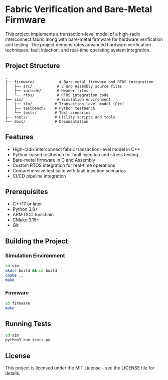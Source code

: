 # Fabric Verification and Bare-Metal Firmware

This project implements a transaction-level model of a high-radix interconnect fabric along with bare-metal firmware for hardware verification and testing. The project demonstrates advanced hardware verification techniques, fault injection, and real-time operating system integration.

## Project Structure

```
.
├── firmware/           # Bare-metal firmware and RTOS integration
│   ├── src/           # C and Assembly source files
│   ├── include/       # Header files
│   └── rtos/          # RTOS integration code
├── sim/               # Simulation environment
│   ├── tlm/          # Transaction-level model (C++)
│   ├── testbench/    # Python testbench
│   └── tests/        # Test scenarios
├── tools/            # Utility scripts and tools
└── docs/             # Documentation
```

## Features

- High-radix interconnect fabric transaction-level model in C++
- Python-based testbench for fault injection and stress testing
- Bare-metal firmware in C and Assembly
- Custom RTOS integration for real-time operations
- Comprehensive test suite with fault injection scenarios
- CI/CD pipeline integration

## Prerequisites

- C++17 or later
- Python 3.8+
- ARM GCC toolchain
- CMake 3.15+
- Git

## Building the Project

### Simulation Environment

```bash
cd sim
mkdir build && cd build
cmake ..
make
```

### Firmware

```bash
cd firmware
make
```

## Running Tests

```bash
cd sim
python3 run_tests.py
```

## License

This project is licensed under the MIT License - see the LICENSE file for details.